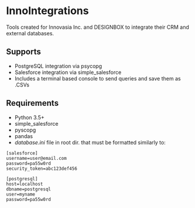 # InnoIntegrations
 Tools created for Innovasia Inc. and DESIGNBOX to integrate their CRM and external databases.

## Supports
- PostgreSQL integration via psycopg
- Salesforce integration via simple_salesforce
- Includes a terminal based console to send queries and save them as .CSVs

## Requirements
- Python 3.5+
- simple_salesforce
- pyscopg
- pandas
- *database.ini* file in root dir. that must be formatted similarly to:
```
[salesforce]
username=user@email.com
password=pa55w0rd
security_token=abc123def456

[postgresql]
host=localhost
dbname=postgresql
user=myname
password=pa55w0rd
```
